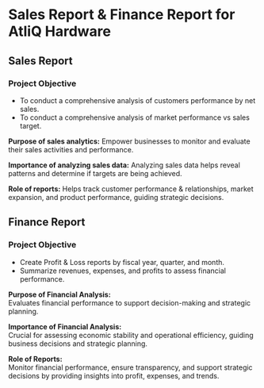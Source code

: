 # Sales Report & Finance Report for AtliQ Hardware
## Sales Report
### Project Objective
- To conduct a comprehensive analysis of customers performance by net sales.
- To conduct a comprehensive analysis of market performance vs sales target.

**Purpose of sales analytics:** Empower businesses to monitor and evaluate their sales activities and performance.

**Importance of analyzing sales data:** Analyzing sales data helps reveal patterns and determine if targets are being achieved.

**Role of reports:** Helps track customer performance & relationships, market expansion, and product performance, guiding strategic decisions.

## Finance Report

### Project Objective
- Create Profit & Loss reports by fiscal year, quarter, and month.
- Summarize revenues, expenses, and profits to assess financial performance.

**Purpose of Financial Analysis:**  
Evaluates financial performance to support decision-making and strategic planning.

**Importance of Financial Analysis:**  
Crucial for assessing economic stability and operational efficiency, guiding business decisions and strategic planning.

**Role of Reports:**  
Monitor financial performance, ensure transparency, and support strategic decisions by providing insights into profit, expenses, and trends.
